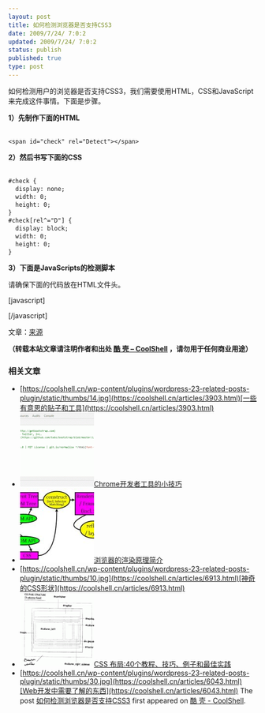 ```yaml
---
layout: post
title: 如何检测浏览器是否支持CSS3
date: 2009/7/24/ 7:0:2
updated: 2009/7/24/ 7:0:2
status: publish
published: true
type: post
---
```


如何检测用户的浏览器是否支持CSS3，我们需要使用HTML，CSS和JavaScript来完成这件事情。下面是步骤。


**1）先制作下面的HTML**



```

<span id="check" rel="Detect"></span>

```

**2）然后书写下面的CSS**



```

#check {
  display: none;
  width: 0;
  height: 0;
}
#check[rel^="D"] {
  display: block;
  width: 0;
  height: 0;
}

```

  

**3）下面是JavaScripts的检测脚本**


请确保下面的代码放在HTML文件头。


[javascript]  

<script type="text/javascript">  

var obj = document.getElementById("check");  

var file="special.css";  

if (window.getComputedStyle)  

    var stat = window.getComputedStyle(obj,null).getPropertyValue("display");  

else if (obj.currentStyle)  

    var stat = obj.currentStyle.display;  

var css3 = (stat == "block");  

if (css3) alert("CSS3 Supported.");  

else alert("CSS3 not supported.");  

</script>


[/javascript]


文章：[来源](http://www.geocities.com/seanmhall2003/css3/detect.html)



**（转载本站文章请注明作者和出处 [酷 壳 – CoolShell](https://coolshell.cn/) ，请勿用于任何商业用途）**



### 相关文章

* [https://coolshell.cn/wp-content/plugins/wordpress-23-related-posts-plugin/static/thumbs/14.jpg](https://coolshell.cn/articles/3903.html)[一些有意思的贴子和工具](https://coolshell.cn/articles/3903.html)
* [![Chrome开发者工具的小技巧](../wp-content/uploads/2017/01/pretty-code-150x150.gif)](https://coolshell.cn/articles/17634.html)[Chrome开发者工具的小技巧](https://coolshell.cn/articles/17634.html)
* [![浏览器的渲染原理简介](../wp-content/uploads/2013/05/Render-Process-150x150.jpg)](https://coolshell.cn/articles/9666.html)[浏览器的渲染原理简介](https://coolshell.cn/articles/9666.html)
* [https://coolshell.cn/wp-content/plugins/wordpress-23-related-posts-plugin/static/thumbs/10.jpg](https://coolshell.cn/articles/6913.html)[神奇的CSS形状](https://coolshell.cn/articles/6913.html)
* [![CSS 布局:40个教程、技巧、例子和最佳实践](../wp-content/uploads/2012/03/css-layouts-150x150.gif)](https://coolshell.cn/articles/6840.html)[CSS 布局:40个教程、技巧、例子和最佳实践](https://coolshell.cn/articles/6840.html)
* [https://coolshell.cn/wp-content/plugins/wordpress-23-related-posts-plugin/static/thumbs/30.jpg](https://coolshell.cn/articles/6043.html)[Web开发中需要了解的东西](https://coolshell.cn/articles/6043.html)
The post [如何检测浏览器是否支持CSS3](https://coolshell.cn/articles/1186.html) first appeared on [酷 壳 - CoolShell](https://coolshell.cn).